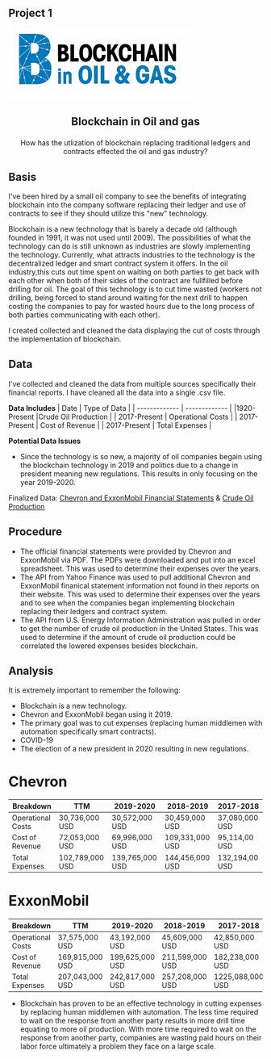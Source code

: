 ## Project 1

![HeaderPicture](BlockchainHeader.png)

## <p align="center"> Blockchain in Oil and gas </p>
  <p align="center"> How has the utlization of blockchain replacing traditional ledgers and contracts effected the oil and gas industry? </p>
  
## Basis
I've been hired by a small oil company to see the benefits of integrating blockchain into the company software replacing their ledger and use of contracts to see if they should utilize this "new" technology.

Blockchain is a new technology that is barely a decade old (although founded in 1991, it was not used until 2009). The possibilities of what the technology can do is still unknown as industries are slowly implementing the technology. Currently, what attracts industries to the technology is the decentralized ledger and smart contract system it offers. In the oil industry,this cuts out time spent on waiting on both parties to get back with each other when both of their sides of the contract are fullfilled before drilling for oil. The goal of this technology is to cut time wasted (workers not drilling, being forced to stand around waiting for the next drill to happen costing the companies to pay for wasted hours due to the long process of both parties communicating with each other).

I created collected and cleaned the data displaying the cut of costs through the implementation of blockchain.

## Data

I've collected and cleaned the data from multiple sources specifically their financial reports. I have cleaned all the data into a single .csv file.

**Data Includes**
| Date  | Type of Data  |
| ------------- | ------------- |
|1920-Present |Crude Oil Production |
| 2017-Present |  Operational Costs  |
| 2017-Present | Cost of Revenue  |
| 2017-Present | Total Expenses |

**Potential Data Issues**

* Since the technology is so new, a majority of oil companies begain using the blockchain technology in 2019 and politics due to a change in president meaning new regulations. This results in only focusing on the year 2019-2020.


Finalized Data: [Chevron and ExxonMobil Financial Statements](Finalized_Data.csv) &
                [Crude Oil Production](Crude_Oil_Production.csv)

## Procedure

* The official financial statements were provided by Chevron and ExxonMobil via PDF. The PDFs were downloaded and put into an excel spreadsheet. This was used to determine their expenses over the years.
* The API from Yahoo Finance was used to pull additional Chevron and ExxonMobil finanical statement information not found in their reports on their website. This was used to determine their expenses over the years and to see when the companies began implementing blockchain replacing their ledgers and contract system.
* The API from U.S. Energy Information Administration was pulled in order to get the number of crude oil production in the United States. This was used to determine if the amount of crude oil production could be correlated the lowered expenses besides blockchain.

## Analysis

It is extremely important to remember the following:
* Blockchain is a new technology.
* Chevron and ExxonMobil began using it 2019.
* The primary goal was to cut expenses (replacing human middlemen with automation specifically smart contracts).
* COVID-19
* The election of a new president in 2020 resulting in new regulations.

# Chevron
| Breakdown  | TTM | 2019-2020 | 2018-2019 | 2017-2018 |
| ------------- | ------------- |---| --- | --- | 
|Operational Costs| 30,736,000 USD |30,572,000 USD |30,459,000 USD |37,080,000 USD |
|Cost of Revenue | 72,053,000 USD | 69,996,000 USD | 109,331,000 USD |95,114,00 USD |
|Total Expenses | 102,789,000 USD |139,765,000 USD |144,456,000 USD | 132,194,00 USD |

# ExxonMobil
| Breakdown  | TTM | 2019-2020 | 2018-2019 | 2017-2018 |
| ------------- | ------------- |---| --- | --- | 
|Operational Costs| 37,575,000 USD |43,192,000 USD |45,609,000 USD |42,850,000 USD |
|Cost of Revenue | 169,915,000 USD | 199,625,000 USD | 211,599,000 USD |182,238,000 USD |
|Total Expenses | 207,043,000 USD |242,817,000 USD |257,208,000 USD | 1225,088,000 USD |

* Blockchain has proven to be an effective technology in cutting expenses by replacing human middlemen with automation. The less time required to wait on the response from another party results in more drill time equating to more oil production. With more time required to wait on the response from another party, companies are wasting paid hours on their labor force ultimately a problem they face on a large scale. 
